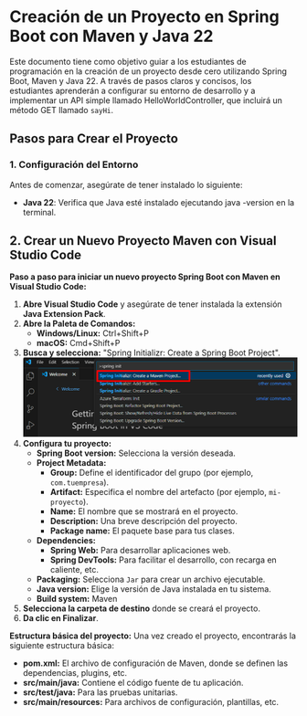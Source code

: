 # Creación de un Proyecto en Spring Boot con Maven y Java 22

Este documento tiene como objetivo guiar a los estudiantes de programación en la creación de un proyecto desde cero utilizando Spring Boot, Maven y Java 22. A través de pasos claros y concisos, los estudiantes aprenderán a configurar su entorno de desarrollo y a implementar un API simple llamado HelloWorldController, que incluirá un método GET llamado `sayHi`.

##  Pasos para Crear el Proyecto

### 1. Configuración del Entorno
Antes de comenzar, asegúrate de tener instalado lo siguiente:
* **Java 22**: Verifica que Java esté instalado ejecutando java -version en la terminal.

## 2. Crear un Nuevo Proyecto Maven con Visual Studio Code

**Paso a paso para iniciar un nuevo proyecto Spring Boot con Maven en Visual Studio Code:**

1. **Abre Visual Studio Code** y asegúrate de tener instalada la extensión **Java Extension Pack**.
2. **Abre la Paleta de Comandos:**
   * **Windows/Linux:** Ctrl+Shift+P
   * **macOS:** Cmd+Shift+P
3. **Busca y selecciona:** "Spring Initializr: Create a Spring Boot Project".![alt text](_images/0.spring_init.png)
4. **Configura tu proyecto:**
   * **Spring Boot version:** Selecciona la versión deseada.
   * **Project Metadata:**
     * **Group:** Define el identificador del grupo (por ejemplo, `com.tuempresa`).
     * **Artifact:** Especifica el nombre del artefacto (por ejemplo, `mi-proyecto`).
     * **Name:** El nombre que se mostrará en el proyecto.
     * **Description:** Una breve descripción del proyecto.
     * **Package name:** El paquete base para tus clases.
   * **Dependencies:** 
     * **Spring Web:** Para desarrollar aplicaciones web.
     * **Spring DevTools:** Para facilitar el desarrollo, con recarga en caliente, etc.
   * **Packaging:** Selecciona `Jar` para crear un archivo ejecutable.
   * **Java version:** Elige la versión de Java instalada en tu sistema.
   * **Build system:** Maven
5. **Selecciona la carpeta de destino** donde se creará el proyecto.
6. **Da clic en Finalizar**.

**Estructura básica del proyecto:**
Una vez creado el proyecto, encontrarás la siguiente estructura básica:
* **pom.xml:** El archivo de configuración de Maven, donde se definen las dependencias, plugins, etc.
* **src/main/java:** Contiene el código fuente de tu aplicación.
* **src/test/java:** Para las pruebas unitarias.
* **src/main/resources:** Para archivos de configuración, plantillas, etc.

